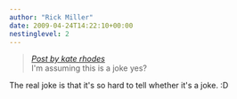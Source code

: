 ```yaml
---
author: "Rick Miller"
date: 2009-04-24T14:22:10+00:00
nestinglevel: 2
---
```

> [_Post by kate rhodes_](/hwhiec07/confused#post2)  
> I'm assuming this is a joke yes?  
> 

The real joke is that it's so hard to tell whether it's a joke. :D